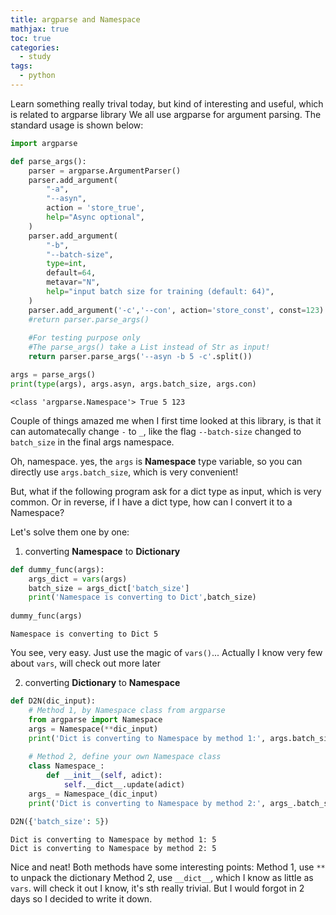 ```yaml
---
title: argparse and Namespace
mathjax: true
toc: true
categories:
  - study
tags:
  - python 
---
```


Learn something really trival today, but kind of interesting and useful, which is related to argparse library
We all use argparse for argument parsing. The standard usage is shown below:

```python
import argparse

def parse_args():
    parser = argparse.ArgumentParser()
    parser.add_argument(
        "-a",
        "--asyn",
        action = 'store_true',
        help="Async optional",
    )
    parser.add_argument(
        "-b",
        "--batch-size",
        type=int,
        default=64,
        metavar="N",
        help="input batch size for training (default: 64)",
    )
    parser.add_argument('-c','--con', action='store_const', const=123)
    #return parser.parse_args()
    
    #For testing purpose only
    #The parse_args() take a List instead of Str as input!
    return parser.parse_args('--asyn -b 5 -c'.split())

args = parse_args()
print(type(args), args.asyn, args.batch_size, args.con)
```

    <class 'argparse.Namespace'> True 5 123


Couple of things amazed me when I first time looked at this library, is that it can automatecally change `-` to `_`, like the flag `--batch-size` changed to `batch_size` in the final args namespace.

Oh, namespace. yes, the `args` is **Namespace** type variable, so you can directly use `args.batch_size`, which is very convenient!

But, what if the following program ask for a dict type as input, which is very common. Or in reverse, if I have a dict type, how can I convert it to a Namespace?  

Let's solve them one by one:
1. converting **Namespace** to **Dictionary**


```python
def dummy_func(args):
    args_dict = vars(args)
    batch_size = args_dict['batch_size']
    print('Namespace is converting to Dict',batch_size)
    
dummy_func(args)
```

    Namespace is converting to Dict 5


You see, very easy. Just use the magic of `vars()`... Actually I know very few about `vars`, will check out more later

2. converting **Dictionary** to **Namespace**


```python
def D2N(dic_input):
    # Method 1, by Namespace class from argparse
    from argparse import Namespace
    args = Namespace(**dic_input)
    print('Dict is converting to Namespace by method 1:', args.batch_size)
    
    # Method 2, define your own Namespace class
    class Namespace_:
        def __init__(self, adict):
            self.__dict__.update(adict)
    args_ = Namespace_(dic_input)
    print('Dict is converting to Namespace by method 2:', args_.batch_size)
    
D2N({'batch_size': 5})
```

    Dict is converting to Namespace by method 1: 5
    Dict is converting to Namespace by method 2: 5


Nice and neat! Both methods have some interesting points:
Method 1, use `**` to unpack the dictionary
Method 2, use `__dict__`, which I know as little as `vars`. will check it out
I know, it's sth really trivial. But I would forgot in 2 days so I decided to write it down. 

